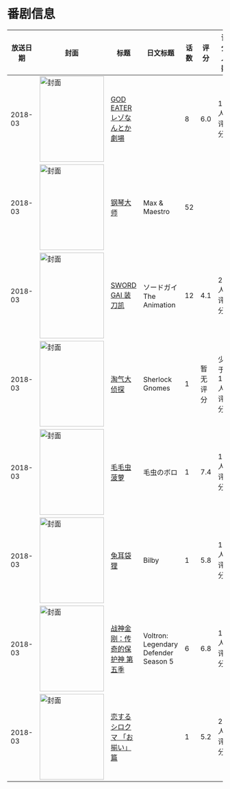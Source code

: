 # 番剧信息

|放送日期|封面|标题|日文标题|话数|评分|评分人数|
|---|---|---|---|---|---|---|
|2018-03|<img src="//lain.bgm.tv/pic/cover/c/1b/89/250564_gVCJD.jpg" alt="封面" style="width:150px;height:200px;object-fit:cover;">|[GOD EATER レゾなんとか劇場](https://bangumi.tv/subject/250564)||8|6.0|15人评分|
|2018-03|<img src="//lain.bgm.tv/pic/cover/c/bb/3f/537602_5OF5P.jpg" alt="封面" style="width:150px;height:200px;object-fit:cover;">|[钢琴大师](https://bangumi.tv/subject/537602)|Max & Maestro|52|||
|2018-03|<img src="//lain.bgm.tv/pic/cover/c/1d/43/114706_O1GCO.jpg" alt="封面" style="width:150px;height:200px;object-fit:cover;">|[SWORD GAI 装刀凯](https://bangumi.tv/subject/114706)|ソードガイ The Animation|12|4.1|215人评分|
|2018-03|<img src="//lain.bgm.tv/pic/cover/c/f8/f4/265144_IiiNN.jpg" alt="封面" style="width:150px;height:200px;object-fit:cover;">|[淘气大侦探](https://bangumi.tv/subject/265144)|Sherlock Gnomes|1|暂无评分|少于10人评分|
|2018-03|<img src="//lain.bgm.tv/pic/cover/c/3b/d0/191981_Su1L0.jpg" alt="封面" style="width:150px;height:200px;object-fit:cover;">|[毛毛虫菠萝](https://bangumi.tv/subject/191981)|毛虫のボロ|1|7.4|12人评分|
|2018-03|<img src="//lain.bgm.tv/pic/cover/c/4a/2b/276731_1uq2K.jpg" alt="封面" style="width:150px;height:200px;object-fit:cover;">|[兔耳袋狸](https://bangumi.tv/subject/276731)|Bilby|1|5.8|18人评分|
|2018-03|<img src="//lain.bgm.tv/pic/cover/c/44/58/239458_skWkG.jpg" alt="封面" style="width:150px;height:200px;object-fit:cover;">|[战神金刚：传奇的保护神 第五季](https://bangumi.tv/subject/239458)|Voltron: Legendary Defender Season 5|6|6.8|15人评分|
|2018-03|<img src="//lain.bgm.tv/pic/cover/c/20/a7/246943_3R99h.jpg" alt="封面" style="width:150px;height:200px;object-fit:cover;">|[恋するシロクマ 「お揃い」篇](https://bangumi.tv/subject/246943)||1|5.2|25人评分|
